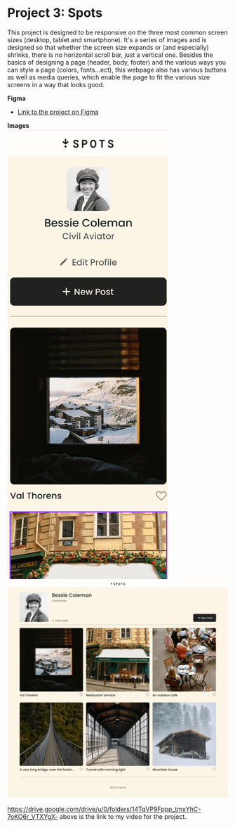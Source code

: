# Project 3: Spots

This project is designed to be responsive on the three most common screen sizes (desktop, tablet and smartphone). It's a series of images and is designed so that whether the screen size expands or (and especially) shrinks, there is no horizontal scroll bar, just a vertical one.
Besides the basics of designing a page (header, body, footer) and the various ways you can style a page (colors, fonts...ect), this webpage also has various buttons as well as media queries, which enable the page to fit the various size screens in a way that looks good.

**Figma**

- [Link to the project on Figma](https://www.figma.com/file/BBNm2bC3lj8QQMHlnqRsga/Sprint-3-Project-%E2%80%94-Spots?type=design&node-id=2%3A60&mode=design&t=afgNFybdorZO6cQo-1)

**Images**  
 ![alt text](./images%20/demo/example%201.png)
![alt text](./images%20/demo/example%202.png)

[def]: ./images/demo/example%201.png
[def2]: ./images%20/demo/example%202.png

https://drive.google.com/drive/u/0/folders/14TqVP9Fppp_tmxYhC-7oKO6r_VTXYgX-
above is the link to my video for the project.
